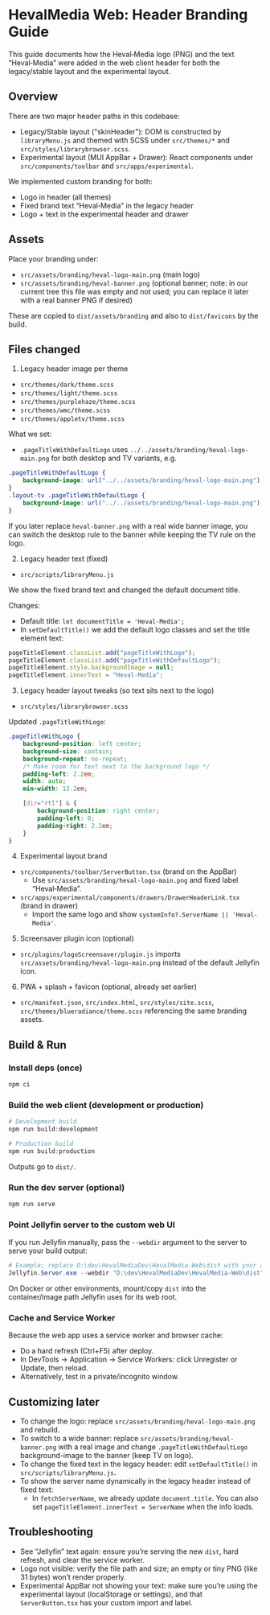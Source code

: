 # HevalMedia Web: Header Branding Guide

This guide documents how the Heval‑Media logo (PNG) and the text “Heval‑Media” were added in the web client header for both the legacy/stable layout and the experimental layout.

## Overview

There are two major header paths in this codebase:

-   Legacy/Stable layout ("skinHeader"): DOM is constructed by `libraryMenu.js` and themed with SCSS under `src/themes/*` and `src/styles/librarybrowser.scss`.
-   Experimental layout (MUI AppBar + Drawer): React components under `src/components/toolbar` and `src/apps/experimental`.

We implemented custom branding for both:

-   Logo in header (all themes)
-   Fixed brand text “Heval‑Media” in the legacy header
-   Logo + text in the experimental header and drawer

## Assets

Place your branding under:

-   `src/assets/branding/heval-logo-main.png` (main logo)
-   `src/assets/branding/heval-banner.png` (optional banner; note: in our current tree this file was empty and not used; you can replace it later with a real banner PNG if desired)

These are copied to `dist/assets/branding` and also to `dist/favicons` by the build.

## Files changed

1. Legacy header image per theme

-   `src/themes/dark/theme.scss`
-   `src/themes/light/theme.scss`
-   `src/themes/purplehaze/theme.scss`
-   `src/themes/wmc/theme.scss`
-   `src/themes/appletv/theme.scss`

What we set:

-   `.pageTitleWithDefaultLogo` uses `../../assets/branding/heval-logo-main.png` for both desktop and TV variants, e.g.

```scss
.pageTitleWithDefaultLogo {
    background-image: url("../../assets/branding/heval-logo-main.png");
}
.layout-tv .pageTitleWithDefaultLogo {
    background-image: url("../../assets/branding/heval-logo-main.png");
}
```

If you later replace `heval-banner.png` with a real wide banner image, you can switch the desktop rule to the banner while keeping the TV rule on the logo.

2. Legacy header text (fixed)

-   `src/scripts/libraryMenu.js`

We show the fixed brand text and changed the default document title.

Changes:

-   Default title: `let documentTitle = 'Heval-Media';`
-   In `setDefaultTitle()` we add the default logo classes and set the title element text:

```js
pageTitleElement.classList.add("pageTitleWithLogo");
pageTitleElement.classList.add("pageTitleWithDefaultLogo");
pageTitleElement.style.backgroundImage = null;
pageTitleElement.innerText = "Heval-Media";
```

3. Legacy header layout tweaks (so text sits next to the logo)

-   `src/styles/librarybrowser.scss`

Updated `.pageTitleWithLogo`:

```scss
.pageTitleWithLogo {
    background-position: left center;
    background-size: contain;
    background-repeat: no-repeat;
    /* Make room for text next to the background logo */
    padding-left: 2.2em;
    width: auto;
    min-width: 13.2em;

    [dir="rtl"] & {
        background-position: right center;
        padding-left: 0;
        padding-right: 2.2em;
    }
}
```

4. Experimental layout brand

-   `src/components/toolbar/ServerButton.tsx` (brand on the AppBar)
    -   Use `src/assets/branding/heval-logo-main.png` and fixed label “Heval‑Media”.
-   `src/apps/experimental/components/drawers/DrawerHeaderLink.tsx` (brand in drawer)
    -   Import the same logo and show `systemInfo?.ServerName || 'Heval-Media'`.

5. Screensaver plugin icon (optional)

-   `src/plugins/logoScreensaver/plugin.js` imports `src/assets/branding/heval-logo-main.png` instead of the default Jellyfin icon.

6. PWA + splash + favicon (optional, already set earlier)

-   `src/manifest.json`, `src/index.html`, `src/styles/site.scss`, `src/themes/blueradiance/theme.scss` referencing the same branding assets.

## Build & Run

### Install deps (once)

```powershell
npm ci
```

### Build the web client (development or production)

```powershell
# Development build
npm run build:development

# Production build
npm run build:production
```

Outputs go to `dist/`.

### Run the dev server (optional)

```powershell
npm run serve
```

### Point Jellyfin server to the custom web UI

If you run Jellyfin manually, pass the `--webdir` argument to the server to serve your build output:

```powershell
# Example; replace D:\dev\HevalMediaDev\HevalMedia-Web\dist with your actual dist path
Jellyfin.Server.exe --webdir "D:\dev\HevalMediaDev\HevalMedia-Web\dist"
```

On Docker or other environments, mount/copy `dist` into the container/image path Jellyfin uses for its web root.

### Cache and Service Worker

Because the web app uses a service worker and browser cache:

-   Do a hard refresh (Ctrl+F5) after deploy.
-   In DevTools → Application → Service Workers: click Unregister or Update, then reload.
-   Alternatively, test in a private/incognito window.

## Customizing later

-   To change the logo: replace `src/assets/branding/heval-logo-main.png` and rebuild.
-   To switch to a wide banner: replace `src/assets/branding/heval-banner.png` with a real image and change `.pageTitleWithDefaultLogo` background-image to the banner (keep TV on logo).
-   To change the fixed text in the legacy header: edit `setDefaultTitle()` in `src/scripts/libraryMenu.js`.
-   To show the server name dynamically in the legacy header instead of fixed text:
    -   In `fetchServerName`, we already update `document.title`. You can also set `pageTitleElement.innerText = ServerName` when the info loads.

## Troubleshooting

-   See “Jellyfin” text again: ensure you’re serving the new `dist`, hard refresh, and clear the service worker.
-   Logo not visible: verify the file path and size; an empty or tiny PNG (like 31 bytes) won’t render properly.
-   Experimental AppBar not showing your text: make sure you’re using the experimental layout (localStorage or settings), and that `ServerButton.tsx` has your custom import and label.

